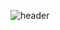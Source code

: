 ![header](https://capsule-render.vercel.app/api?type=soft&color=gray&height=300&section=header&text=Hello!!%20-nl-my%20name%20is%20hamin)
